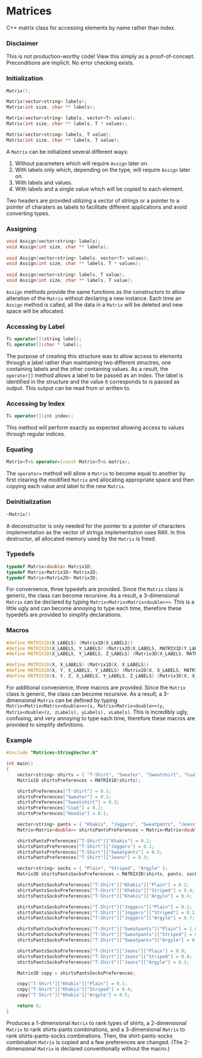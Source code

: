 # Matrices
C++ matrix class for accessing elements by name rather than index.

### Disclaimer

This is not production-worthy code! View this simply as a proof-of-concept. Preconditions are implicit. No error checking exists.

### Initialization
```C++
Matrix();

Matrix(vector<string> labels);
Matrix(int size, char ** labels);

Matrix(vector<string> labels, vector<T> values);
Matrix(int size, char ** labels, T * values);

Matrix(vector<string> labels, T value);
Matrix(int size, char ** labels, T value);
```
A `Matrix` can be initialized several different ways:

1. Without parameters which will require `Assign` later on.
2. With labels only which, depending on the type, will require `Assign` later on.
3. With labels and values.
4. With labels and a single value which will be copied to each element.

Two headers are provided utilizing a vector of strings or a pointer to a pointer of charaters as labels to facilitate different applications and avoid converting types.

### Assigning
```C++
void Assign(vector<string> labels);
void Assign(int size, char ** labels);
  
void Assign(vector<string> labels, vector<T> values);
void Assign(int size, char ** labels, T * values);
  
void Assign(vector<string> labels, T value);
void Assign(int size, char ** labels, T value);
```
`Assign` methods provide the same functions as the constructors to allow alteration of the `Matrix` without declaring a new instance. Each time an `Assign` method is called, all the data in a `Matrix` will be deleted and new space will be allocated.

### Accessing by Label
```C++
T& operator[](string label);
T& operator[](char * label);
```
The purpose of creating this structure was to allow access to elements through a label rather than maintaining two different structres, one containing labels and the other containing values. As a result, the `operator[]` method allows a label to be passed as an index. The label is identified in the structure and the value it corresponds to is passed as output. This output can be read from or written to.

### Accessing by Index
```C++
T& operator[](int index);
```
This method will perform exactly as expected allowing access to values through regular indices. 

### Equating
```C++
Matrix<T>& operator=(const Matrix<T>& matrix);
```
The `operator=` method will allow a `Matrix` to become equal to another by first clearing the modified `Matrix` and allocating appropriate space and then copying each value and label to the new `Matrix`.

### Deinitialization
```C++
~Matrix()
```
A deconstructor is only needed for the pointer to a pointer of characters implementation as the vector of strings implementation uses RAII. In this destructor, all allocated memory used by the `Matrix` is freed.

### Typedefs
```C++
typedef Matrix<double> Matrix1D;
typedef Matrix<Matrix1D> Matrix2D;
typedef Matrix<Matrix2D> Matrix3D;
```
For convenience, three typedefs are provided. Since the `Matrix` class is generic, the class can become recursive. As a result, a 3-dimensional `Matrix` can be declared by typing `Matrix<Matrix<Matrix<double>>>`. This is a little ugly and can become annoying to type each time, therefore these typedefs are provided to simplify declarations.

### Macros
```C++
#define MATRIX1D(X_LABELS) (Matrix1D(X_LABELS))
#define MATRIX2D(X_LABELS, Y_LABELS) (Matrix2D(X_LABELS, MATRIX1D(Y_LABELS)))
#define MATRIX3D(X_LABELS, Y_LABELS, Z_LABELS) (Matrix3D(X_LABELS, MATRIX2D(Y_LABELS, Z_LABELS)))

#define MATRIX1D(X, X_LABELS) (Matrix1D(X, X_LABELS))
#define MATRIX2D(X, Y, X_LABELS, Y_LABELS) (Matrix2D(X, X_LABELS, MATRIX1D(Y, Y_LABELS)))
#define MATRIX3D(X, Y, Z, X_LABELS, Y_LABELS, Z_LABELS) (Matrix3D(X, X_LABELS, MATRIX2D(Y, Z, Y_LABELS, Z_LABELS)))
```
For additional convenience, three macros are provided. Since the `Matrix` class is generic, the class can become recursive. As a result, a 3-dimensional `Matrix` can be defined by typing `Matrix<Matrix<Matrix<double>>>(x, Matrix<Matrix<double>>(y, Matrix<double>(z, zLabels), yLabels), xLabels)`. This is incredibly ugly, confusing, and very annoying to type each time, therefore these macros are provided to simplify definitions.

### Example
```C++
#include "Matrices-StringVector.h"

int main()
{
	vector<string> shirts = { "T-Shirt", "Sweater", "Sweatshirt", "Coat", "Hoodie" };
	Matrix1D shirtsPreferences = MATRIX1D(shirts);

	shirtsPreferences["T-Shirt"] = 0.1;
	shirtsPreferences["Sweater"] = 0.3;
	shirtsPreferences["Sweatshirt"] = 0.3;
	shirtsPreferences["Coat"] = 0.2;
	shirtsPreferences["Hoodie"] = 0.1;

	vector<string> pants = { "Khakis", "Joggers", "Sweatpants", "Jeans" };
	Matrix<Matrix<double>> shirtsPantsPreferences = Matrix<Matrix<double>>(shirts, Matrix<double>(pants));

	shirtsPantsPreferences["T-Shirt"]["Khakis"] = 0.1;
	shirtsPantsPreferences["T-Shirt"]["Joggers"] = 0.1;
	shirtsPantsPreferences["T-Shirt"]["Sweatpants"] = 0.5;
	shirtsPantsPreferences["T-Shirt"]["Jeans"] = 0.3;

	vector<string> socks = { "Plain", "Striped", "Argyle" };
	Matrix3D shirtsPantsSocksPreferences = MATRIX3D(shirts, pants, socks);

	shirtsPantsSocksPreferences["T-Shirt"]["Khakis"]["Plain"] = 0.2;
	shirtsPantsSocksPreferences["T-Shirt"]["Khakis"]["Striped"] = 0.4;
	shirtsPantsSocksPreferences["T-Shirt"]["Khakis"]["Argyle"] = 0.4;

	shirtsPantsSocksPreferences["T-Shirt"]["Joggers"]["Plain"] = 0.1;
	shirtsPantsSocksPreferences["T-Shirt"]["Joggers"]["Striped"] = 0.2;
	shirtsPantsSocksPreferences["T-Shirt"]["Joggers"]["Argyle"] = 0.7;

	shirtsPantsSocksPreferences["T-Shirt"]["Sweatpants"]["Plain"] = 1.0;
	shirtsPantsSocksPreferences["T-Shirt"]["Sweatpants"]["Striped"] = 0.0;
	shirtsPantsSocksPreferences["T-Shirt"]["Sweatpants"]["Argyle"] = 0.0;

	shirtsPantsSocksPreferences["T-Shirt"]["Jeans"]["Plain"] = 0.9;
	shirtsPantsSocksPreferences["T-Shirt"]["Jeans"]["Striped"] = 0.0;
	shirtsPantsSocksPreferences["T-Shirt"]["Jeans"]["Argyle"] = 0.1;

	Matrix3D copy = shirtsPantsSocksPreferences;

	copy["T-Shirt"]["Khakis"]["Plain"] = 0.1;
	copy["T-Shirt"]["Khakis"]["Striped"] = 0.4;
	copy["T-Shirt"]["Khakis"]["Argyle"] = 0.5;

	return 0;
}
```
Produces a 1-dimensional `Matrix` to rank types of shirts, a 2-dimensional `Matrix` to rank shirts-pants combinations, and a 3-dimensional `Matrix` to rank shirts-pants-socks combinations. Then, the shirt-pants-socks combination `Matrix` is copied and a few preferences are changed. (The 2-dimensional `Matrix` is declared conventionally without the macro.)
